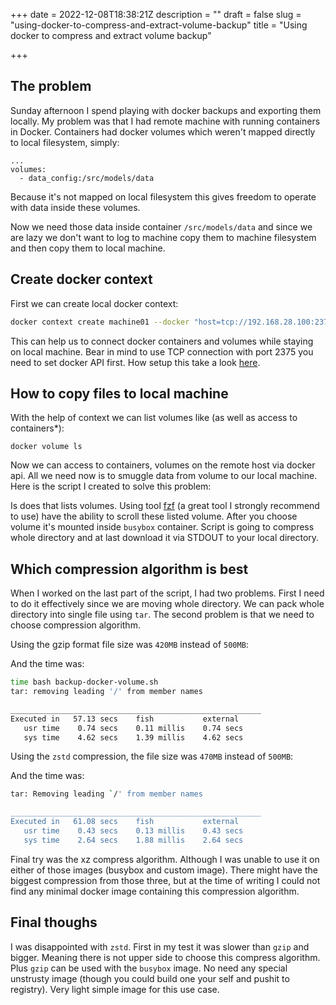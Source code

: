 +++
date = 2022-12-08T18:38:21Z
description = ""
draft = false
slug = "using-docker-to-compress-and-extract-volume-backup"
title = "Using docker to compress and extract volume backup"

+++


## The problem

Sunday afternoon I spend playing with docker backups and exporting them locally. My problem was that I had remote machine with running containers in Docker. Containers had docker volumes which weren't mapped directly to local filesystem, simply:

```
...
volumes:
  - data_config:/src/models/data
```

Because it's not mapped on local filesystem this gives freedom to operate with data inside these volumes.

Now we need those data inside container `/src/models/data` and since we are lazy we don't want to log to machine copy them to machine filesystem and then copy them to local machine.

## Create docker context

First we can create local docker context:

```bash
docker context create machine01 --docker "host=tcp://192.168.28.100:2375"
```

This can help us to connect docker containers and volumes while staying on local machine. Bear in mind to use TCP connection with port 2375 you need to set docker API first. How setup this take a look [here](https://www.howtogeek.com/devops/how-to-get-started-using-the-docker-engine-api/).

## How to copy files to local machine

With the help of context we can list volumes like (as well as access to containers*):

```
docker volume ls
```

Now we can access to containers, volumes on the remote host via docker api. All we need now is to smuggle data from volume to our local machine. Here is the script I created to solve this problem:

<script src="https://gist.github.com/axeII/ed27647ce7e5778f1255340d260c555b.js"></script>

Is does that lists volumes. Using tool [fzf](https://github.com/junegunn/fzf) (a great tool I strongly recommend to use) have the ability to scroll these listed volume. After you choose volume it's mounted inside `busybox` container. Script is going to compress whole directory and at last download it via STDOUT to your local directory.

## Which compression algorithm is best

When I worked on the last part of the script, I had two problems. First I need to do it effectively since we are moving whole directory. We can pack whole directory into single file using `tar`. The second problem is that we need to choose compression algorithm.

Using the gzip format file size was `420MB` instead of `500MB`:

And the time was:

```bash
time bash backup-docker-volume.sh
tar: removing leading '/' from member names

________________________________________________________
Executed in   57.13 secs    fish           external
   usr time    0.74 secs    0.11 millis    0.74 secs
   sys time    4.62 secs    1.39 millis    4.62 secs


```

Using the `zstd` compression, the file size was `470MB` instead of `500MB`:

And the time was:

```bash
tar: Removing leading `/' from member names

________________________________________________________
Executed in   61.08 secs    fish           external
   usr time    0.43 secs    0.13 millis    0.43 secs
   sys time    2.64 secs    1.88 millis    2.64 secs

```

Final try was the xz compress algorithm. Although I was unable to use it on either of those images (busybox and custom image). There might have the biggest compression from those three, but at the time of writing I could not find any minimal docker image containing this compression algorithm.

## Final thoughs

I was disappointed with `zstd`. First in my test it was slower than `gzip` and bigger. Meaning there is not upper side to choose this compress algorithm. Plus `gzip` can be used with the `busybox` image. No need any special unstrusty image (though you could build one your self and pushit to registry). Very light simple image for this use case.

